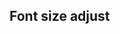 ## Font size adjust


<!-- <values.fontSizeAdjust> -->

<!-- </values.fontSizeAdjust> -->


<!-- <variants.fontSizeAdjust> -->

<!-- </variants.fontSizeAdjust> -->
